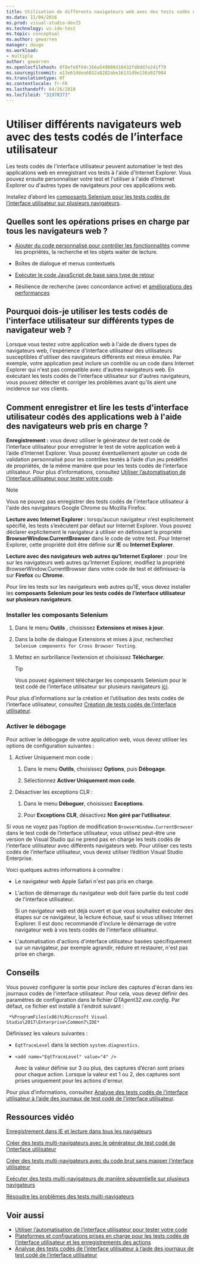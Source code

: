 ```yaml
---
title: Utilisation de différents navigateurs web avec des tests codés de l’interface utilisateur dans Visual Studio
ms.date: 11/04/2016
ms.prod: visual-studio-dev15
ms.technology: vs-ide-test
ms.topic: conceptual
ms.author: gewarren
manager: douge
ms.workload:
- multiple
author: gewarren
ms.openlocfilehash: 0f8efe8f64c166a549080d10432fd0dd7e241f79
ms.sourcegitcommit: e13e61ddea6032a8282abe16131d9e136a927984
ms.translationtype: HT
ms.contentlocale: fr-FR
ms.lasthandoff: 04/26/2018
ms.locfileid: "31978373"
---
```

# <a name="use-different-web-browsers-with-coded-ui-tests"></a>Utiliser différents navigateurs web avec des tests codés de l’interface utilisateur

Les tests codés de l'interface utilisateur peuvent automatiser le test des applications web en enregistrant vos tests à l'aide d'Internet Explorer. Vous pouvez ensuite personnaliser votre test et l'utiliser à l'aide d'Internet Explorer ou d'autres types de navigateurs pour ces applications web.

Installez d’abord les [composants Selenium pour les tests codés de l’interface utilisateur sur plusieurs navigateurs](https://marketplace.visualstudio.com/items?itemName=AtinBansal.SeleniumcomponentsforCodedUICrossBrowserTesting).

## <a name="whats-supported-across-all-web-browsers"></a>Quelles sont les opérations prises en charge par tous les navigateurs web ?

-   [Ajouter du code personnalisé pour contrôler les fonctionnalités](http://blogs.msdn.com/b/visualstudioalm/archive/2012/12/10/coded-ui-test-configuring-search-properties-while-recording-on-internet-explorer.aspx) comme les propriétés, la recherche et les objets waiter de lecture.

-   Boîtes de dialogue et menus contextuels

-   [Exécuter le code JavaScript de base sans type de retour](http://blogs.msdn.com/b/visualstudioalm/archive/2013/01/18/introducing-jscript-execution-on-internetexplorer-and-crossbrowser-in-coded-ui-test.aspx)

-   Résilience de recherche (avec concordance active) et [améliorations des performances](http://blogs.msdn.com/b/visualstudioalm/archive/2012/02/01/guidelines-on-improving-performance-of-coded-ui-test-playback.aspx)

## <a name="why-should-i-use-coded-ui-tests-across-multiple-web-browser-types"></a>Pourquoi dois-je utiliser les tests codés de l'interface utilisateur sur différents types de navigateur web ?

Lorsque vous testez votre application web à l'aide de divers types de navigateurs web, l'expérience d'interface utilisateur des utilisateurs susceptibles d'utiliser des navigateurs différents est mieux émulée. Par exemple, votre application peut inclure un contrôle ou un code dans Internet Explorer qui n'est pas compatible avec d'autres navigateurs web. En exécutant les tests codés de l'interface utilisateur sur d'autres navigateurs, vous pouvez détecter et corriger les problèmes avant qu'ils aient une incidence sur vos clients.

## <a name="how-do-i-record-and-play-back-coded-ui-tests-on-web-applications-using-the-supported-web-browsers"></a>Comment enregistrer et lire les tests d'interface utilisateur codés des applications web à l'aide des navigateurs web pris en charge ?

**Enregistrement :** vous devez utiliser le générateur de test codé de l’interface utilisateur pour enregistrer le test de votre application web à l’aide d’Internet Explorer. Vous pouvez éventuellement ajouter un code de validation personnalisé pour les contrôles testés à l’aide d’un jeu prédéfini de propriétés, de la même manière que pour les tests codés de l’interface utilisateur. Pour plus d’informations, consultez [Utiliser l’automatisation de l’interface utilisateur pour tester votre code](../test/use-ui-automation-to-test-your-code.md).

> [!NOTE]
> Vous ne pouvez pas enregistrer des tests codés de l'interface utilisateur à l'aide des navigateurs Google Chrome ou Mozilla Firefox.

 **Lecture avec Internet Explorer :** lorsqu’aucun navigateur n’est explicitement spécifié, les tests s’exécutent par défaut sur Internet Explorer. Vous pouvez déclarer explicitement le navigateur à utiliser en définissant la propriété **BrowserWindow.CurrentBrowser** dans le code de votre test. Pour Internet Explorer, cette propriété doit être définie sur **IE** ou **Internet Explorer**.

 **Lecture avec des navigateurs web autres qu’Internet Explorer** : pour lire sur les navigateurs web autres qu’Internet Explorer, modifiez la propriété BrowserWindow.CurrentBrowser dans votre code de test et définissez-la sur **Firefox** ou **Chrome**.

 Pour lire les tests sur les navigateurs web autres qu’IE, vous devez installer les **composants Selenium pour les tests codés de l’interface utilisateur sur plusieurs navigateurs**.

### <a name="install-selenium-components"></a>Installer les composants Selenium

1.  Dans le menu **Outils** , choisissez **Extensions et mises à jour**.

2.  Dans la boîte de dialogue Extensions et mises à jour, recherchez `Selenium components for Cross Browser Testing`.

3.  Mettez en surbrillance l’extension et choisissez **Télécharger**.

    > [!TIP]
    > Vous pouvez également télécharger les composants Selenium pour le test codé de l’interface utilisateur sur plusieurs navigateurs [ici](https://marketplace.visualstudio.com/items?itemName=AtinBansal.SeleniumcomponentsforCodedUICrossBrowserTesting).

Pour plus d’informations sur la création et l’utilisation des tests codés de l’interface utilisateur, consultez [Création de tests codés de l’interface utilisateur](../test/use-ui-automation-to-test-your-code.md).

### <a name="enable-debugging"></a>Activer le débogage

Pour activer le débogage de votre application web, vous devez utiliser les options de configuration suivantes :

1.  Activer Uniquement mon code :

    1.  Dans le menu **Outils**, choisissez **Options**, puis **Débogage**.

    2.  Sélectionnez **Activer Uniquement mon code**.

2.  Désactiver les exceptions CLR :

    1.  Dans le menu **Déboguer**, choisissez **Exceptions**.

    2.  Pour **Exceptions CLR**, désactivez **Non géré par l’utilisateur**.

Si vous ne voyez pas l’option de modification `BrowserWindow.CurrentBrowser` dans le test codé de l’interface utilisateur, vous utilisez peut-être une version de Visual Studio qui ne prend pas en charge les tests codés de l’interface utilisateur avec différents navigateurs web. Pour utiliser ces tests codés de l’interface utilisateur, vous devez utiliser l’édition Visual Studio Enterprise.

Voici quelques autres informations à connaître :

- Le navigateur web Apple Safari n'est pas pris en charge.

- L'action de démarrage du navigateur web doit faire partie du test codé de l'interface utilisateur.

   Si un navigateur web est déjà ouvert et que vous souhaitez exécuter des étapes sur ce navigateur, la lecture échoue, sauf si vous utilisez Internet Explorer. Il est donc recommandé d'inclure le démarrage de votre navigateur web à vos tests codés de l'interface utilisateur.

- L'automatisation d'actions d'interface utilisateur basées spécifiquement sur un navigateur, par exemple agrandir, réduire et restaurer, n'est pas prise en charge.

## <a name="tips"></a>Conseils

Vous pouvez configurer la sortie pour inclure des captures d'écran dans les journaux codés de l'interface utilisateur. Pour cela, vous devez définir des paramètres de configuration dans le fichier *QTAgent32.exe.config*. Par défaut, ce fichier est installé à l'endroit suivant :

     *%ProgramFiles(x86)%\Microsoft Visual Studio\2017\Enterprise\Common7\IDE*

Définissez les valeurs suivantes :

- `EqtTraceLevel` dans la section `system.diagnostics`.

- `<add name="EqtTraceLevel" value="4" />`

   Avec la valeur définie sur 3 ou plus, des captures d’écran sont prises pour chaque action. Lorsque la valeur est 1 ou 2, des captures sont prises uniquement pour les actions d'erreur.

Pour plus d’informations, consultez [Analyse des tests codés de l’interface utilisateur à l’aide des journaux de test codé de l’interface utilisateur](../test/analyzing-coded-ui-tests-using-coded-ui-test-logs.md).

## <a name="video-resources"></a>Ressources vidéo

 [Enregistrement dans IE et lecture dans tous les navigateurs](https://skydrive.live.com/redir?resid=AE5CD7309CCCC43C!183&authkey=!ANqaLtCZbtJrImU)

 [Créer des tests multi-navigateurs avec le générateur de test codé de l’interface utilisateur](https://skydrive.live.com/redir?resid=AE5CD7309CCCC43C!184&authkey=!AKG8CSow_qmeTq8)

 [Créer des tests multi-navigateurs avec du code brut sans mapper l’interface utilisateur](https://skydrive.live.com/redir?resid=AE5CD7309CCCC43C!186&authkey=!AJaEvxJnsefyAT4)

 [Exécuter des tests multi-navigateurs de manière séquentielle sur plusieurs navigateurs](https://skydrive.live.com/redir?resid=AE5CD7309CCCC43C!187&authkey=!ADI8eCQkxHnpOR8)

 [Résoudre les problèmes des tests multi-navigateurs](https://skydrive.live.com/redir?resid=AE5CD7309CCCC43C!182&authkey=!AEpS48i295B49FI)

## <a name="see-also"></a>Voir aussi

- [Utiliser l’automatisation de l’interface utilisateur pour tester votre code](../test/use-ui-automation-to-test-your-code.md)
- [Plateformes et configurations prises en charge pour les tests codés de l’interface utilisateur et les enregistrements des actions](../test/supported-configurations-and-platforms-for-coded-ui-tests-and-action-recordings.md)
- [Analyse des tests codés de l’interface utilisateur à l’aide des journaux de test codé de l’interface utilisateur](../test/analyzing-coded-ui-tests-using-coded-ui-test-logs.md)
